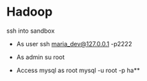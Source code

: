 # Hadoop
ssh into sandbox
- As user
ssh maria_dev@127.0.0.1 -p2222

- As admin
su root

- Access mysql as root
mysql -u root -p
ha**

